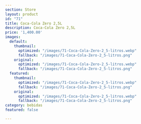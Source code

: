 ```yaml
---
section: Store
layout: product
id: "71"
title: Coca-Cola Zero 2,5L
description: Coca-Cola Zero 2,5L
price: '1,400.00'
images:
  default:
    thumbnail:
      optimized: "/images/71-Coca-Cola-Zero-2_5-litros.webp"
      fallback: "/images/71-Coca-Cola-Zero-2_5-litros.png"
    original:
      optimized: "/images/71-Coca-Cola-Zero-2_5-litros.webp"
      fallback: "/images/71-Coca-Cola-Zero-2_5-litros.png"
  featured:
    thumbnail:
      optimized: "/images/71-Coca-Cola-Zero-2_5-litros.webp"
      fallback: "/images/71-Coca-Cola-Zero-2_5-litros.png"
    original:
      optimized: "/images/71-Coca-Cola-Zero-2_5-litros.webp"
      fallback: "/images/71-Coca-Cola-Zero-2_5-litros.png"
category: bebidas
featured: false

---
```

